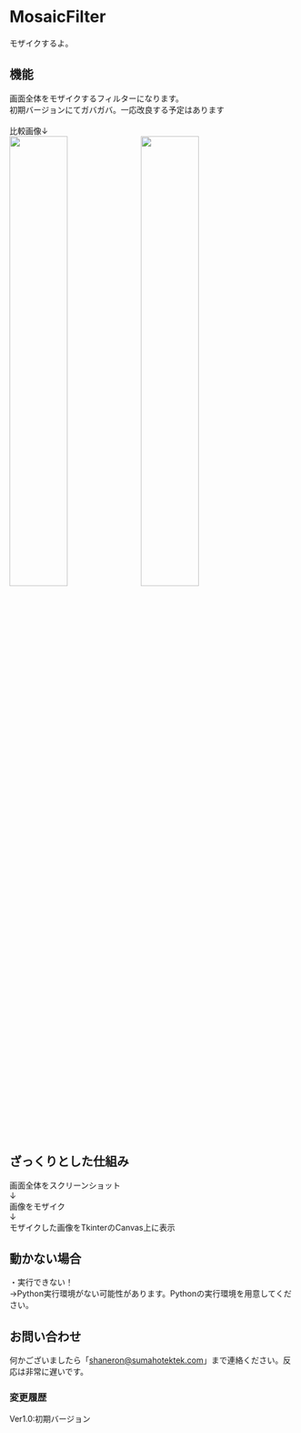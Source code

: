 # MosaicFilter<br>
モザイクするよ。<br>

## 機能<br>
画面全体をモザイクするフィルターになります。<br>
初期バージョンにてガバガバ。一応改良する予定はあります<br>
<br>
比較画像↓<br>
<img src="https://user-images.githubusercontent.com/77985354/127642550-a964f57a-24c8-4bd7-b4a1-1024d5e1caaa.png" width="45%">
<img src="https://user-images.githubusercontent.com/77985354/127642574-ae842d9f-1c53-4da6-870f-4131ff97b3f6.png" width="45%">

## ざっくりとした仕組み<br>
画面全体をスクリーンショット<br>
↓<br>
画像をモザイク<br>
↓<br>
モザイクした画像をTkinterのCanvas上に表示<br>

## 動かない場合<br>
・実行できない！<br>
→Python実行環境がない可能性があります。Pythonの実行環境を用意してください。<br>


## お問い合わせ<br>
何かございましたら「shaneron@sumahotektek.com」まで連絡ください。反応は非常に遅いです。<br>

### 変更履歴<br>
Ver1.0:初期バージョン<br>
